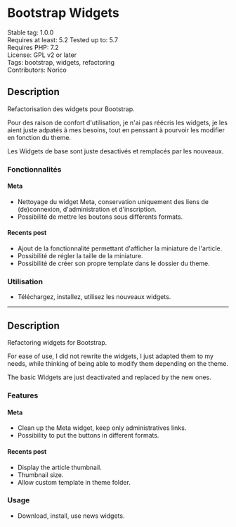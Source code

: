 # Bootstrap Widgets

Stable tag: 1.0.0  
Requires at least: 5.2 
Tested up to: 5.7  
Requires PHP: 7.2  
License: GPL v2 or later  
Tags: bootstrap, widgets, refactoring  
Contributors: Norico  


## Description
Refactorisation des widgets pour Bootstrap.

Pour des raison de confort d'utilisation, je n'ai pas réécris les widgets, 
je les aient juste adpatés à mes besoins, tout en penssant à pourvoir les modifier 
en fonction du theme.

Les Widgets de base sont juste desactivés et remplacés par les nouveaux.

### Fonctionnalités


#### Meta
 * Nettoyage du widget Meta, conservation uniquement des liens de (de)connexion, 
   d'administration et d'inscription.  
 * Possibilité de mettre les boutons sous différents formats.

#### Recents post
 * Ajout de la fonctionnalité permettant d'afficher la miniature de l'article.
 * Possibilité de régler la taille de la miniature.
 * Possibilité de créer son propre template dans le dossier du theme.


### Utilisation 
 * Téléchargez, installez, utilisez les nouveaux widgets.


---

## Description
Refactoring widgets for Bootstrap.

For ease of use, I did not rewrite the widgets,
I just adapted them to my needs, while thinking of being able to modify them
depending on the theme.

The basic Widgets are just deactivated and replaced by the new ones.

### Features

#### Meta
 * Clean up the Meta widget, keep only administratives links.
 * Possibility to put the buttons in different formats.

#### Recents post
 * Display the article thumbnail.
 * Thumbnail size.
 * Allow custom template in theme folder.

### Usage
 * Download, install, use news widgets.